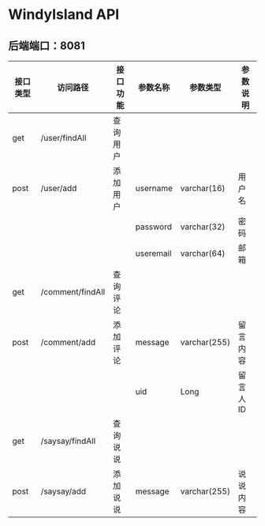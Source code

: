 # WindyIsland API

## 后端端口：8081

| 接口类型 | 访问路径         | 接口功能 | 参数名称  | 参数类型     | 参数说明 |
| -------- | ---------------- | -------- | --------- | ------------ | -------- |
| get      | /user/findAll    | 查询用户 |           |              |          |
| post     | /user/add        | 添加用户 | username  | varchar(16)  | 用户名   |
|          |                  |          | password  | varchar(32)  | 密码     |
|          |                  |          | useremail | varchar(64)  | 邮箱     |
| get      | /comment/findAll | 查询评论 |           |              |          |
| post     | /comment/add     | 添加评论 | message   | varchar(255) | 留言内容 |
|          |                  |          | uid       | Long         | 留言人ID |
| get      | /saysay/findAll  | 查询说说 |           |              |          |
| post     | /saysay/add      | 添加说说 | message   | varchar(255) | 说说内容 |

